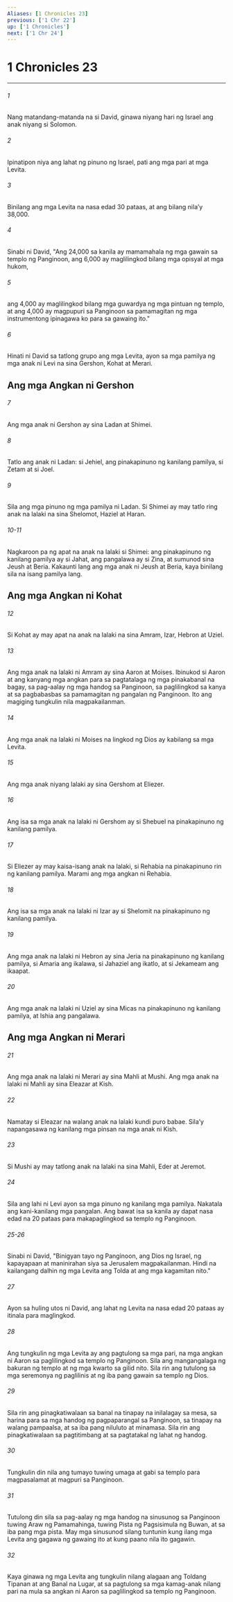 ```yaml
---
Aliases: [1 Chronicles 23]
previous: ['1 Chr 22']
up: ['1 Chronicles']
next: ['1 Chr 24']
---
```

# 1 Chronicles 23

***


###### 1 


Nang matandang-matanda na si David, ginawa niyang hari ng Israel ang anak niyang si Solomon. 


###### 2 


Ipinatipon niya ang lahat ng pinuno ng Israel, pati ang mga pari at mga Levita. 


###### 3 


Binilang ang mga Levita na nasa edad 30 pataas, at ang bilang nilaʼy 38,000. 


###### 4 


Sinabi ni David, "Ang 24,000 sa kanila ay mamamahala ng mga gawain sa templo ng Panginoon, ang 6,000 ay maglilingkod bilang mga opisyal at mga hukom, 


###### 5 


ang 4,000 ay maglilingkod bilang mga guwardya ng mga pintuan ng templo, at ang 4,000 ay magpupuri sa Panginoon sa pamamagitan ng mga instrumentong ipinagawa ko para sa gawaing ito." 


###### 6 


Hinati ni David sa tatlong grupo ang mga Levita, ayon sa mga pamilya ng mga anak ni Levi na sina Gershon, Kohat at Merari.

## Ang mga Angkan ni Gershon 


###### 7 


Ang mga anak ni Gershon ay sina Ladan at Shimei. 


###### 8 


Tatlo ang anak ni Ladan: si Jehiel, ang pinakapinuno ng kanilang pamilya, si Zetam at si Joel. 


###### 9 


Sila ang mga pinuno ng mga pamilya ni Ladan. Si Shimei ay may tatlo ring anak na lalaki na sina Shelomot, Haziel at Haran.

###### 10-11

Nagkaroon pa ng apat na anak na lalaki si Shimei: ang pinakapinuno ng kanilang pamilya ay si Jahat, ang pangalawa ay si Zina, at sumunod sina Jeush at Beria. Kakaunti lang ang mga anak ni Jeush at Beria, kaya binilang sila na isang pamilya lang.

## Ang mga Angkan ni Kohat 


###### 12 


Si Kohat ay may apat na anak na lalaki na sina Amram, Izar, Hebron at Uziel. 


###### 13 


Ang mga anak na lalaki ni Amram ay sina Aaron at Moises. Ibinukod si Aaron at ang kanyang mga angkan para sa pagtatalaga ng mga pinakabanal na bagay, sa pag-aalay ng mga handog sa Panginoon, sa paglilingkod sa kanya at sa pagbabasbas sa pamamagitan ng pangalan ng Panginoon. Ito ang magiging tungkulin nila magpakailanman. 


###### 14 


Ang mga anak na lalaki ni Moises na lingkod ng Dios ay kabilang sa mga Levita. 


###### 15 


Ang mga anak niyang lalaki ay sina Gershom at Eliezer. 


###### 16 


Ang isa sa mga anak na lalaki ni Gershom ay si Shebuel na pinakapinuno ng kanilang pamilya. 


###### 17 


Si Eliezer ay may kaisa-isang anak na lalaki, si Rehabia na pinakapinuno rin ng kanilang pamilya. Marami ang mga angkan ni Rehabia. 


###### 18 


Ang isa sa mga anak na lalaki ni Izar ay si Shelomit na pinakapinuno ng kanilang pamilya. 


###### 19 


Ang mga anak na lalaki ni Hebron ay sina Jeria na pinakapinuno ng kanilang pamilya, si Amaria ang ikalawa, si Jahaziel ang ikatlo, at si Jekameam ang ikaapat. 


###### 20 


Ang mga anak na lalaki ni Uziel ay sina Micas na pinakapinuno ng kanilang pamilya, at Ishia ang pangalawa.

## Ang mga Angkan ni Merari 


###### 21 


Ang mga anak na lalaki ni Merari ay sina Mahli at Mushi. Ang mga anak na lalaki ni Mahli ay sina Eleazar at Kish. 


###### 22 


Namatay si Eleazar na walang anak na lalaki kundi puro babae. Silaʼy napangasawa ng kanilang mga pinsan na mga anak ni Kish. 


###### 23 


Si Mushi ay may tatlong anak na lalaki na sina Mahli, Eder at Jeremot. 


###### 24 


Sila ang lahi ni Levi ayon sa mga pinuno ng kanilang mga pamilya. Nakatala ang kani-kanilang mga pangalan. Ang bawat isa sa kanila ay dapat nasa edad na 20 pataas para makapaglingkod sa templo ng Panginoon.

###### 25-26

Sinabi ni David, "Binigyan tayo ng Panginoon, ang Dios ng Israel, ng kapayapaan at maninirahan siya sa Jerusalem magpakailanman. Hindi na kailangang dalhin ng mga Levita ang Tolda at ang mga kagamitan nito." 


###### 27 


Ayon sa huling utos ni David, ang lahat ng Levita na nasa edad 20 pataas ay itinala para maglingkod. 


###### 28 


Ang tungkulin ng mga Levita ay ang pagtulong sa mga pari, na mga angkan ni Aaron sa paglilingkod sa templo ng Panginoon. Sila ang mangangalaga ng bakuran ng templo at ng mga kwarto sa gilid nito. Sila rin ang tutulong sa mga seremonya ng paglilinis at ng iba pang gawain sa templo ng Dios. 


###### 29 


Sila rin ang pinagkatiwalaan sa banal na tinapay na inilalagay sa mesa, sa harina para sa mga handog ng pagpaparangal sa Panginoon, sa tinapay na walang pampaalsa, at sa iba pang niluluto at minamasa. Sila rin ang pinagkatiwalaan sa pagtitimbang at sa pagtatakal ng lahat ng handog. 


###### 30 


Tungkulin din nila ang tumayo tuwing umaga at gabi sa templo para magpasalamat at magpuri sa Panginoon. 


###### 31 


Tutulong din sila sa pag-aalay ng mga handog na sinusunog sa Panginoon tuwing Araw ng Pamamahinga, tuwing Pista ng Pagsisimula ng Buwan, at sa iba pang mga pista. May mga sinusunod silang tuntunin kung ilang mga Levita ang gagawa ng gawaing ito at kung paano nila ito gagawin. 


###### 32 


Kaya ginawa ng mga Levita ang tungkulin nilang alagaan ang Toldang Tipanan at ang Banal na Lugar, at sa pagtulong sa mga kamag-anak nilang pari na mula sa angkan ni Aaron sa paglilingkod sa templo ng Panginoon.

